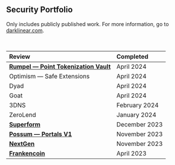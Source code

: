 ## Security Portfolio

Only includes publicly published work. For more information, go to [darklinear.com](https://darklinear.com).

<br>


<center>

| Review   | Completed      |
| :-------- | :----------    |
| [**Rumpel — Point Tokenization Vault**](https://github.com/ethanbennett/portfolio/blob/main/reports/Rumpel-Darklinear-Security-Review.pdf) | April 2024 |
| Optimism — Safe Extensions | April 2024 |
| Dyad | April 2024 |
| Goat | April 2024 |
| 3DNS | February 2024 |
| ZeroLend | January 2024 |
| [**Superform**](https://github.com/ethanbennett/portfolio/blob/main/reports/Superform-Darklinear-Security-Review.pdf)  | December 2023  |
| [**Possum — Portals V1**](https://github.com/ethanbennett/portfolio/blob/main/reports/Possum-V1-Darklinear-Security-Review.pdf) | November 2023 |
| [**NextGen**](https://github.com/ethanbennett/portfolio/blob/main/reports/NextGen-Darklinear-Security-Review.pdf) | November 2023 |
| [**Frankencoin**](https://github.com/ethanbennett/portfolio/blob/main/reports/Frankencoin-Darklinear-Security-Review.pdf) | April 2023 |

</center>
